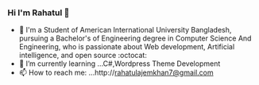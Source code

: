 ### Hi I'm Rahatul 👋

- 🔭 I'm a Student of American International University Bangladesh, pursuing a Bachelor's of Engineering degree in Computer Science And Engineering, who is passionate about Web development, Artificial intelligence, and open source :octocat:
- 🌱 I’m currently learning ...C#,Wordpress Theme Development
- 📫 How to reach me: ...http://rahatulajemkhan7@gmail.com
